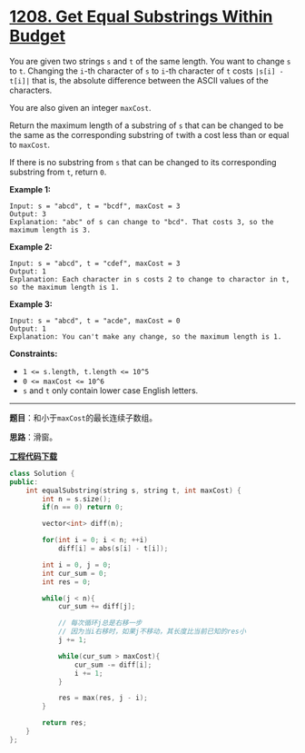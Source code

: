 # [1208. Get Equal Substrings Within Budget](https://leetcode.com/problems/get-equal-substrings-within-budget/ )

You are given two strings `s` and `t` of the same length. You want to change `s` to `t`. Changing the `i`-th character of `s` to `i`-th character of `t` costs `|s[i] - t[i]|` that is, the absolute difference between the ASCII values of the characters.

You are also given an integer `maxCost`.

Return the maximum length of a substring of `s` that can be changed to be the same as the corresponding substring of `t`with a cost less than or equal to `maxCost`.

If there is no substring from `s` that can be changed to its corresponding substring from `t`, return `0`.

 **Example 1:**

```
Input: s = "abcd", t = "bcdf", maxCost = 3
Output: 3
Explanation: "abc" of s can change to "bcd". That costs 3, so the maximum length is 3.
```

**Example 2:**

```
Input: s = "abcd", t = "cdef", maxCost = 3
Output: 1
Explanation: Each character in s costs 2 to change to charactor in t, so the maximum length is 1.
```

**Example 3:**

```
Input: s = "abcd", t = "acde", maxCost = 0
Output: 1
Explanation: You can't make any change, so the maximum length is 1.
```

 **Constraints:**

- `1 <= s.length, t.length <= 10^5`
- `0 <= maxCost <= 10^6`
- `s` and `t` only contain lower case English letters.

-----

**题目**：和小于`maxCost`的最长连续子数组。

**思路**：滑窗。

[**工程代码下载**](https://github.com/shenkh/leetcode)

```cpp
class Solution {
public:
    int equalSubstring(string s, string t, int maxCost) {
        int n = s.size();
        if(n == 0) return 0;

        vector<int> diff(n);

        for(int i = 0; i < n; ++i)
            diff[i] = abs(s[i] - t[i]);

        int i = 0, j = 0;
        int cur_sum = 0;
        int res = 0;

        while(j < n){
            cur_sum += diff[j];

            // 每次循环j总是右移一步
            // 因为当i右移时，如果j不移动，其长度比当前已知的res小
            j += 1;

            while(cur_sum > maxCost){
                cur_sum -= diff[i];
                i += 1;
            }

            res = max(res, j - i);
        }

        return res;
    }
};
```
